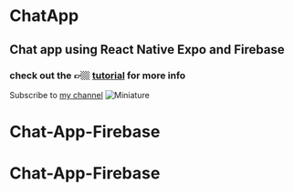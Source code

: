 # ChatApp
## Chat app using React Native Expo and Firebase

### check out the 👉🏼 [tutorial](https://www.youtube.com/watch?v=B6bKBiljKxU&t=323s) for more info

Subscribe to [my channel](https://youtube.com/c/BetoMoedano)
![Miniature](https://user-images.githubusercontent.com/43630417/167732465-f02c0dea-48db-4e23-ab26-90ca69115251.png)
# Chat-App-Firebase
# Chat-App-Firebase
